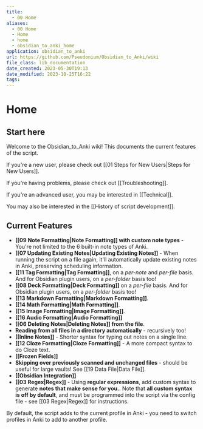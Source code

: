 ```yaml
---
title:
  - 00 Home
aliases:
  - 00 Home
  - Home
  - home
  - obsidian_to_anki_home
application: obsidian_to_anki
url: https://github.com/Pseudonium/Obsidian_to_Anki/wiki
file_class: lib_documentation
date_created: 2023-05-30T19:13
date_modified: 2023-10-25T16:22
tags:
---
```

# Home

## Start here

Welcome to the Obsidian_to_Anki wiki! This documents the current features of the script.

If you're a new user, please check out [[01 Steps for New Users|Steps for New Users]].

If you're having problems, please check out [[Troubleshooting]].

If you're an advanced user, you may be interested in [[Technical]].

You may also be interested in the [[History of script development]].

## Current Features

- **[[09 Note Formatting|Note Formatting]] with custom note types** - You're not limited to the 6 built-in note types of Anki.
- **[[07 Updating Existing Notes|Updating Existing Notes]]** - When running the script on a file again, it'll automatically update existing notes in Anki, preserving scheduling information.
- **[[11 Tag Formatting|Tag Formatting]]**, on a *per-note* and *per-file* basis. And for Obsidian plugin users, on a *per-folder* basis too!
- **[[08 Deck Formatting|Deck Formatting]]** on a *per-file* basis. And for Obsidian plugin users, on a *per-folder* basis too!
- **[[13 Markdown Formatting|Markdown Formatting]]**.
- **[[14 Math Formatting|Math Formatting]]**.
- **[[15 Image Formatting|Image Formatting]]**.
- **[[16 Audio Formatting|Audio Formatting]]**
- **[[06 Deleting Notes|Deleting Notes]] from the file**.
- **Reading from all files in a directory automatically** - recursively too!
- **[[Inline Notes]]** - Shorter syntax for typing out notes on a single line.
- **[[12 Cloze Formatting|Cloze Formatting]]** - A more compact syntax to do Cloze text.
- **[[Frozen Fields]]**
- **Skipping over previously scanned and unchanged files** - should be useful for large vaults! See [[19 Data File|Data File]].
- **[[Obsidian Integration]]**
- **[[03 Regex|Regex]]** - Using **regular expressions**, add custom syntax to generate **notes that make sense for you.**. Note that **all custom syntax is off by default**, and must be programmed into the script via the config file - see [[03 Regex|Regex]] for instructions.

By default, the script adds to the current profile in Anki - you need to switch profiles in Anki to add to another profile.

